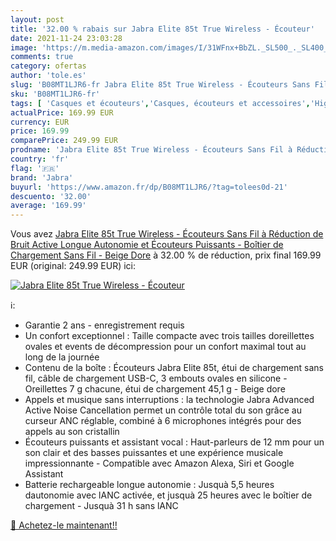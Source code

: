 ```yaml
---
layout: post
title: '32.00 % rabais sur Jabra Elite 85t True Wireless - Écouteur'
date: 2021-11-24 23:03:28
image: 'https://m.media-amazon.com/images/I/31WFnx+BbZL._SL500_._SL400_.jpg'
comments: true
category: ofertas
author: 'tole.es'
slug: 'B08MT1LJR6-fr Jabra Elite 85t True Wireless - Écouteurs Sans Fil à...'
sku: 'B08MT1LJR6-fr'
tags: [ 'Casques et écouteurs','Casques, écouteurs et accessoires','High-Tech','jabra', ]
actualPrice: 169.99 EUR
currency: EUR
price: 169.99
comparePrice: 249.99 EUR
prodname: 'Jabra Elite 85t True Wireless - Écouteurs Sans Fil à Réduction de Bruit Active  Longue Autonomie et Écouteurs Puissants - Boîtier de Chargement Sans Fil - Beige Dore'
country: 'fr'
flag: '🇫🇷'
brand: 'Jabra'
buyurl: 'https://www.amazon.fr/dp/B08MT1LJR6/?tag=tolees0d-21'
descuento: '32.00'
average: '169.99'
---
```


Vous avez [Jabra Elite 85t True Wireless - Écouteurs Sans Fil à Réduction de Bruit Active  Longue Autonomie et Écouteurs Puissants - Boîtier de Chargement Sans Fil - Beige Dore](https://www.amazon.fr/dp/B08MT1LJR6/?tag=tolees0d-21)  à  32.00 % de réduction, prix final  169.99 EUR (original: 249.99 EUR) ici:

[![Jabra Elite 85t True Wireless - Écouteur](https://m.media-amazon.com/images/I/31WFnx+BbZL._SL500_._SL400_.jpg)](https://www.amazon.fr/dp/B08MT1LJR6/?tag=tolees0d-21)

ℹ️:

- Garantie 2 ans - enregistrement requis
- Un confort exceptionnel : Taille compacte avec trois tailles doreillettes ovales et events de décompression pour un confort maximal tout au long de la journée
- Contenu de la boîte : Écouteurs Jabra Elite 85t, étui de chargement sans fil, câble de chargement USB-C, 3 embouts ovales en silicone - Oreillettes 7 g chacune, étui de chargement 45,1 g - Beige dore
- Appels et musique sans interruptions : la technologie Jabra Advanced Active Noise Cancellation permet un contrôle total du son grâce au curseur ANC réglable, combiné à 6 microphones intégrés pour des appels au son cristallin
- Écouteurs puissants et assistant vocal : Haut-parleurs de 12 mm pour un son clair et des basses puissantes et une expérience musicale impressionnante - Compatible avec Amazon Alexa, Siri et Google Assistant
- Batterie rechargeable longue autonomie : Jusquà 5,5 heures dautonomie avec lANC activée, et jusquà 25 heures avec le boîtier de chargement - Jusquà 31 h sans lANC

[🛒 Achetez-le maintenant!!](https://www.amazon.fr/dp/B08MT1LJR6/?tag=tolees0d-21)
